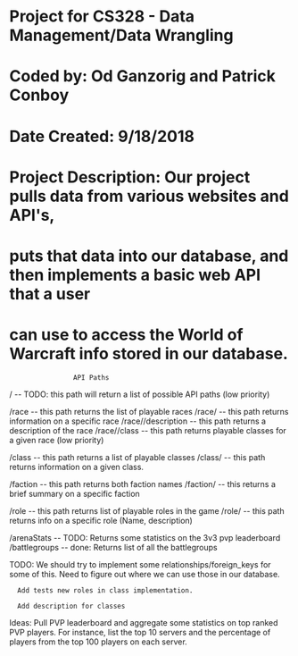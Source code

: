 # Project for CS328 - Data Management/Data Wrangling
# Coded by: Od Ganzorig and Patrick Conboy
# Date Created: 9/18/2018
# Project Description: Our project pulls data from various websites and API's,
# puts that data into our database, and then implements a basic web API that a user
# can use to access the World of Warcraft info stored in our database.


                    API Paths

/ -- TODO: this path will return a list of possible API paths (low priority)

/race -- this path returns the list of playable races
/race/<raceName> -- this path returns information on a specific race
/race/<raceName>/description -- this path returns a description of the race
/race/<raceName>/class -- this path returns playable classes for a given race (low priority)

/class -- this path returns a list of playable classes
/class/<className> -- this path returns information on a given class.

/faction -- this path returns both faction names
/faction/<factionName> -- this returns a brief summary on a specific faction

/role -- this path returns list of playable roles in the game
/role/<roleName> -- this path returns info on a specific role (Name, description)

/arenaStats -- TODO: Returns some statistics on the 3v3 pvp leaderboard
/battlegroups -- done: Returns list of all the battlegroups

TODO: We should try to implement some relationships/foreign_keys for some of this. Need to
      figure out where we can use those in our database.

      Add tests new roles in class implementation.

      Add description for classes

Ideas: Pull PVP leaderboard and aggregate some statistics on top ranked PVP players. For instance, list the top 10 servers and the percentage of players from the top 100 players on each server.